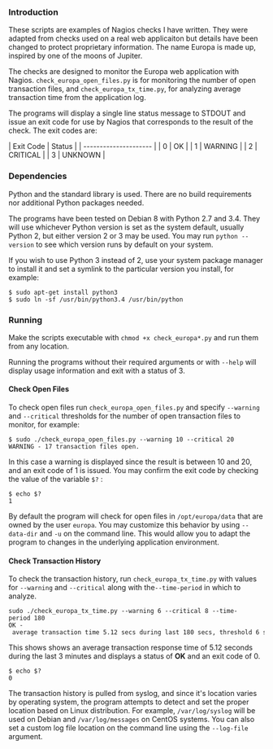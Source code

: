 ### Introduction

These scripts are examples of Nagios checks I have written. They were adapted from checks used on a real web applicaiton but details have been changed to protect proprietary information. The name Europa is made up, inspired by one of the moons of Jupiter.

The checks are designed to monitor the Europa web application with Nagios. `check_europa_open_files.py` is for monitoring the number of open transaction files, and `check_europa_tx_time.py`, for analyzing average transaction time from the application log.

The programs will display a single line status message to STDOUT and issue an exit code for use by Nagios that corresponds to the result of the check. The exit codes are:

| Exit Code | Status |
| --------------------- |
| 0 | OK |
| 1 | WARNING |
| 2 | CRITICAL |
| 3 | UNKNOWN |

### Dependencies

Python and the standard library is used.  There are no build requirements nor additional Python packages needed.

The programs have been tested on Debian 8 with Python 2.7 and 3.4.  They will use whichever Python version is set as the system default, usually Python 2, but either version 2 or 3 may be used. You may run `python --version` to see which version runs by default on your system.

If you wish to use Python 3 instead of 2, use your system package manager to install it and set a symlink to the particular version you install, for example:

	$ sudo apt-get install python3
 	$ sudo ln -sf /usr/bin/python3.4 /usr/bin/python

### Running

Make the scripts executable with `chmod +x check_europa*.py` and run them from any location.

Running the programs without their required arguments or with `--help` will display usage information and exit with a status of 3.

#### Check Open Files

To check open files run `check_europa_open_files.py` and specify `--warning` and `--critical` thresholds for the number of open transaction files to monitor, for example:

	$ sudo ./check_europa_open_files.py --warning 10 --critical 20
	WARNING - 17 transaction files open.

In this case a warning is displayed since the result is between 10 and 20, and an exit code of 1 is issued. You may confirm the exit code by checking the value of the variable `$?` :

	$ echo $?
	1

By default the program will check for open files in `/opt/europa/data` that are owned by the user `europa`.  You may customize this behavior by using `--data-dir` and `-u` on the command line. This would allow you to adapt the program to changes in the underlying application environment.

#### Check Transaction History

To check the transaction history, run `check_europa_tx_time.py` with values for `--warning` and `--critical` along with the`--time-period` in which to analyze.

	sudo ./check_europa_tx_time.py --warning 6 --critical 8 --time-period 180
	OK - average transaction time 5.12 secs during last 180 secs, threshold 6 secs

This shows shows an average transaction response time of 5.12 seconds during the last 3 minutes and displays a status of **OK** and an exit code of 0.

	$ echo $?
	0

The transaction history is pulled from syslog, and since it's location varies by operating system, the program attempts to detect and set the proper location based on Linux distribution. For example, `/var/log/syslog` will be used on Debian and `/var/log/messages` on CentOS systems. You can also set a custom log file location on the command line using the `--log-file` argument.
